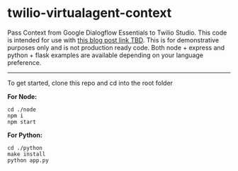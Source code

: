 # twilio-virtualagent-context
Pass Context from Google Dialogflow Essentials to Twilio Studio. This code is intended for use with [this blog post link TBD](https://twilio.com/). This is for demonstrative purposes only and is not production ready code. Both node + express and python + flask examples are available depending on your language preference.

---

To get started, clone this repo and cd into the root folder

**For Node:**
```
cd ./node
npm i
npm start
```

**For Python:**
```
cd ./python
make install
python app.py
```
